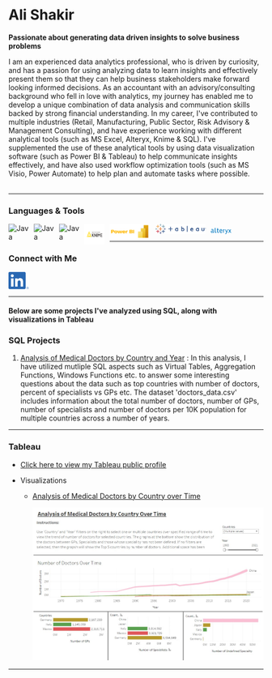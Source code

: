 # Ali Shakir 

**Passionate about generating data driven insights to solve business problems**

I am an experienced data analytics professional, who is driven by curiosity, and has a passion for using analyzing data to learn insights and effectively present them so that they can help business stakeholders make forward looking informed decisions. As an accountant with an advisory/consulting background who fell in love with analytics, my journey has enabled me to develop a unique combination of data analysis and communication skills backed by strong financial understanding. In my career, I've contributed to multiple industries (Retail, Manufacturing, Public Sector, Risk Advisory & Management Consulting), and have experience working with different analytical tools (such as MS Excel, Alteryx, Knime & SQL). I've supplemented the use of these analytical tools by using data visualization software (such as Power BI & Tableau) to help communicate insights effectively, and have also used workflow optimization tools (such as MS Visio, Power Automate) to help plan and automate tasks where possible. 
<br />
<br />

---

### Languages & Tools 


<img align="left" alt="Java" width="40px" style="padding-right:10px;" src="https://cdn.jsdelivr.net/gh/devicons/devicon/icons/python/python-original-wordmark.svg" />
<img align="left" alt="Java" width="40px" style="padding-right:10px;" src="https://cdn.jsdelivr.net/gh/devicons/devicon/icons/mysql/mysql-original-wordmark.svg" />
<img align="left" alt="Java" width="40px" style="padding-right:10px;" src="https://cdn.jsdelivr.net/gh/devicons/devicon/icons/rstudio/rstudio-original.svg" /> 
<img align="left" alt="Java" width="40px" height="40px" style="padding-right:10px;" src="https://github.com/ali-h-shakir/ali-h-shakir/blob/main/Logos/Knime.png" />
<img align="left" alt="Java" width="80px" height="30px" style="padding-right:10px;" src="https://github.com/ali-h-shakir/ali-h-shakir/blob/main/Logos/Power_BI_(4).png" />
<img align="left" alt="Java" width="100px" height="20px" style="padding-right:10px;" src="https://github.com/ali-h-shakir/ali-h-shakir/blob/main/Logos/Tableau_Logo.png" />
<img align="middle" alt="Java" width="40px" style="padding-right:10px;" src="https://github.com/ali-h-shakir/ali-h-shakir/blob/main/Logos/AYX_BIG.png" /> 
<br />

---

### Connect with Me

[<img align="middle" alt="Java" width="40px" style="padding-right:10px;" src="https://github.com/ali-h-shakir/ali-h-shakir/blob/main/Logos/LI-In-Bug.png" />](https://www.linkedin.com/in/alihshakir/)
<br />

---

#### Below are some projects I've analyzed using SQL, along with visualizations in Tableau


### SQL Projects 

1. [Analysis of Medical Doctors by Country and Year](https://github.com/ali-h-shakir/SQL_Projects/blob/main/Analysis%20of%20Medical%20Doctors/Medical_Doctors_Data_Analysis.sql) : In this analysis, I have utilized mutliple SQL aspects such as Virtual Tables, Aggregation Functions, Windows Functions etc. to answer some interesting questions about the data such as top countries with number of doctors, percent of specialists vs GPs etc. The dataset 'doctors_data.csv' includes information about the total number of doctors, number of GPs, number of specialists and number of doctors per 10K population for multiple countries across a number of years. 

---

### Tableau

- [Click here to view my Tableau public profile](https://public.tableau.com/app/profile/ali.shakir)

- Visualizations
    - [Analysis of Medical Doctors by Country over Time](https://public.tableau.com/app/profile/ali.shakir/viz/AnalysisofMedicalDoctorsbyCountryOverTime/Dashboard1)

      ![Alt Text](https://github.com/ali-h-shakir/ali-h-shakir/blob/main/Logos/Tableau%20Visualization%20-%20Medical%20Doctors%201.jpg)

---

<!--
This is a comment. The method below is how to add a link to the readme page to a repository.
[Test Repo](https://github.com/ali-h-shakir/Test_Repo.git)
-->

<!--
**ali-h-shakir/ali-h-shakir** is a ✨ _special_ ✨ repository because its `README.md` (this file) appears on your GitHub profile.

Here are some ideas to get you started:

- 🔭 I’m currently working on ...
- 🌱 I’m currently learning ...
- 👯 I’m looking to collaborate on ...
- 🤔 I’m looking for help with ...
- 💬 Ask me about ...
- 📫 How to reach me: ...
- 😄 Pronouns: ...
- ⚡ Fun fact: ...
-->
